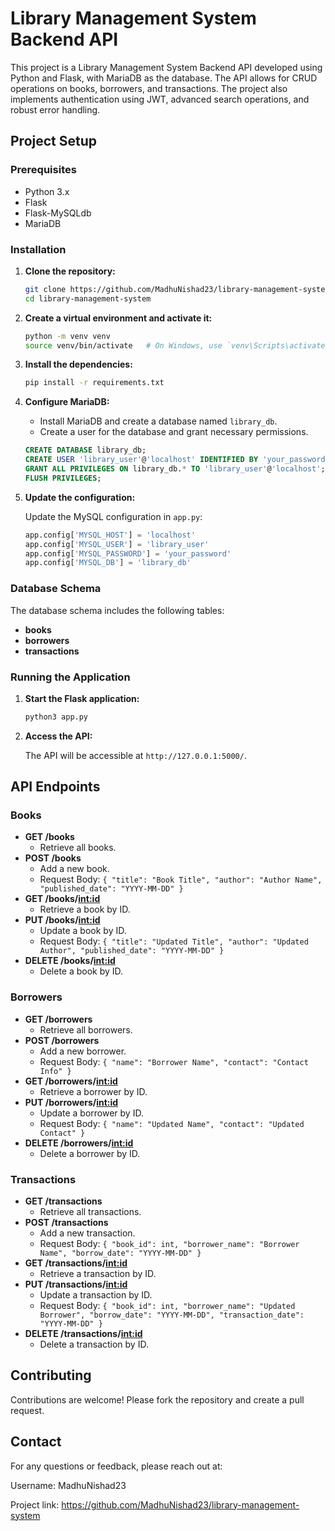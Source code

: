 # Library Management System Backend API

This project is a Library Management System Backend API developed using Python and Flask, with MariaDB as the database. The API allows for CRUD operations on books, borrowers, and transactions. The project also implements authentication using JWT, advanced search operations, and robust error handling.

## Project Setup

### Prerequisites

- Python 3.x
- Flask
- Flask-MySQLdb
- MariaDB

### Installation

1. **Clone the repository:**

    ```bash
    git clone https://github.com/MadhuNishad23/library-management-system.git
    cd library-management-system
    ```

2. **Create a virtual environment and activate it:**

    ```bash
    python -m venv venv
    source venv/bin/activate   # On Windows, use `venv\Scripts\activate`
    ```

3. **Install the dependencies:**

    ```bash
    pip install -r requirements.txt
    ```

4. **Configure MariaDB:**

    - Install MariaDB and create a database named `library_db`.
    - Create a user for the database and grant necessary permissions.

    ```sql
    CREATE DATABASE library_db;
    CREATE USER 'library_user'@'localhost' IDENTIFIED BY 'your_password';
    GRANT ALL PRIVILEGES ON library_db.* TO 'library_user'@'localhost';
    FLUSH PRIVILEGES;
    ```

5. **Update the configuration:**

    Update the MySQL configuration in `app.py`:

    ```python
    app.config['MYSQL_HOST'] = 'localhost'
    app.config['MYSQL_USER'] = 'library_user'
    app.config['MYSQL_PASSWORD'] = 'your_password'
    app.config['MYSQL_DB'] = 'library_db'
    ```

### Database Schema

The database schema includes the following tables:

- **books**
- **borrowers**
- **transactions**

### Running the Application

1. **Start the Flask application:**

    ```bash
    python3 app.py
    ```

2. **Access the API:**

    The API will be accessible at `http://127.0.0.1:5000/`.

## API Endpoints

### Books

- **GET /books**
    - Retrieve all books.
- **POST /books**
    - Add a new book.
    - Request Body: `{ "title": "Book Title", "author": "Author Name", "published_date": "YYYY-MM-DD" }`
- **GET /books/<int:id>**
    - Retrieve a book by ID.
- **PUT /books/<int:id>**
    - Update a book by ID.
    - Request Body: `{ "title": "Updated Title", "author": "Updated Author", "published_date": "YYYY-MM-DD" }`
- **DELETE /books/<int:id>**
    - Delete a book by ID.

### Borrowers

- **GET /borrowers**
    - Retrieve all borrowers.
- **POST /borrowers**
    - Add a new borrower.
    - Request Body: `{ "name": "Borrower Name", "contact": "Contact Info" }`
- **GET /borrowers/<int:id>**
    - Retrieve a borrower by ID.
- **PUT /borrowers/<int:id>**
    - Update a borrower by ID.
    - Request Body: `{ "name": "Updated Name", "contact": "Updated Contact" }`
- **DELETE /borrowers/<int:id>**
    - Delete a borrower by ID.

### Transactions

- **GET /transactions**
    - Retrieve all transactions.
- **POST /transactions**
    - Add a new transaction.
    - Request Body: `{ "book_id": int, "borrower_name": "Borrower Name", "borrow_date": "YYYY-MM-DD" }`
- **GET /transactions/<int:id>**
    - Retrieve a transaction by ID.
- **PUT /transactions/<int:id>**
    - Update a transaction by ID.
    - Request Body: `{ "book_id": int, "borrower_name": "Updated Borrower", "borrow_date": "YYYY-MM-DD", "transaction_date": "YYYY-MM-DD" }`
- **DELETE /transactions/<int:id>**
    - Delete a transaction by ID.

## Contributing

Contributions are welcome! Please fork the repository and create a pull request.

## Contact

For any questions or feedback, please reach out at:

  Username: MadhuNishad23
  
  Project link: https://github.com/MadhuNishad23/library-management-system

